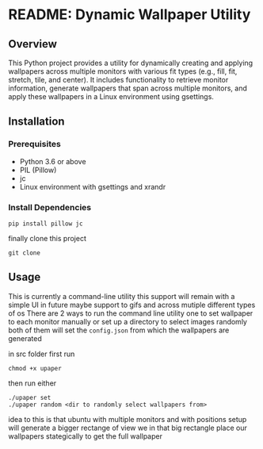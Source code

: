 # README: Dynamic Wallpaper Utility

## Overview

This Python project provides a utility for dynamically creating and applying wallpapers across multiple monitors with various fit types (e.g., fill, fit, stretch, tile, and center). It includes functionality to retrieve monitor information, generate wallpapers that span across multiple monitors, and apply these wallpapers in a Linux environment using gsettings.

## Installation

### Prerequisites
- Python 3.6 or above
- PIL (Pillow)
- jc
- Linux environment with gsettings and xrandr

### Install Dependencies

```{bash}
pip install pillow jc
```

finally clone this project
```{git}
git clone 
```

## Usage

This is currently a command-line utility this support will remain with a simple UI in future maybe support to gifs and across mutiple different types of os
There are 2 ways to run the command line utility one to set wallpaper to each monitor manually or set up a directory to select images randomly
both of them will set the `config.json` from which the wallpapers are generated

in src folder first run

```{bash}
chmod +x upaper
```

then run either

```{bash}
./upaper set
./upaper random <dir to randomly select wallpapers from>
```

idea to this is that ubuntu with multiple monitors and with positions setup will generate a bigger rectange of view we in that big rectangle place our wallpapers stategically to get the full wallpaper
